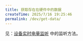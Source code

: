 ```yaml
---
title: 获取存在在硬件中的数据
createTime: 2025/7/16 19:25:46
permalink: /dev/get-data/
---
```




见：[设备实时电量监听](/dev/battery/) 中的监听方法。

